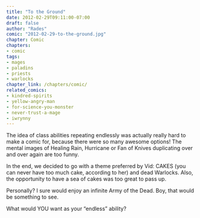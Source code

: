 ```yaml
---
title: "To the Ground"
date: 2012-02-29T09:11:00-07:00
draft: false
author: "Rades"
comic: "2012-02-29-to-the-ground.jpg"
chapter: Comic
chapters:
- comic
tags:
- mages
- paladins
- priests
- warlocks
chapter_link: /chapters/comic/
related_comics:
- kindred-spirits
- yellow-angry-man
- for-science-you-monster
- never-trust-a-mage
- iwrynny
---
```


The idea of class abilities repeating endlessly was actually really hard to make a comic for, because there were so many awesome options! The mental images of Healing Rain, Hurricane or Fan of Knives duplicating over and over again are too funny. 


In the end, we decided to go with a theme preferred by Vid: CAKES (you can never have too much cake, according to her) and dead Warlocks. Also, the opportunity to have a sea of cakes was too great to pass up.


Personally? I sure would enjoy an infinite Army of the Dead. Boy, that would be something to see.


What would YOU want as your “endless” ability?

